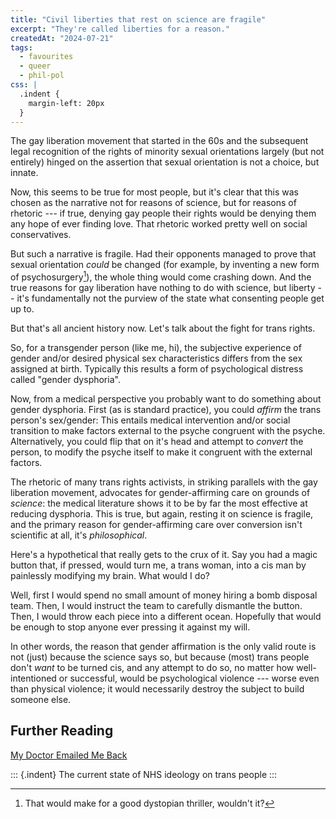 ```yaml
---
title: "Civil liberties that rest on science are fragile"
excerpt: "They're called liberties for a reason."
createdAt: "2024-07-21"
tags:
  - favourites
  - queer
  - phil-pol
css: |
  .indent {
    margin-left: 20px
  }
---
```


The gay liberation movement that started in the 60s and the subsequent legal
recognition of the rights of minority sexual orientations largely (but not
entirely) hinged on the assertion that sexual orientation is not a choice, but
innate.

Now, this seems to be true for most people, but it's clear that this was chosen
as the narrative not for reasons of science, but for reasons of rhetoric --- if
true, denying gay people their rights would be denying them any hope of ever
finding love. That rhetoric worked pretty well on social conservatives.

But such a narrative is fragile. Had their opponents managed to prove that
sexual orientation _could_ be changed (for example, by inventing a new form of
psychosurgery[^thriller]), the whole thing would come crashing down. And the
true reasons for gay liberation have nothing to do with science, but liberty --
it's fundamentally not the purview of the state what consenting people get up
to.

[^thriller]: That would make for a good dystopian thriller, wouldn't it?

But that's all ancient history now. Let's talk about the fight for trans
rights.

So, for a transgender person (like me, hi), the subjective experience of
gender and/or desired physical sex characteristics differs from the sex
assigned at birth. Typically this results a form of psychological distress
called "gender dysphoria".

Now, from a medical perspective you probably want to do something about gender
dysphoria. First (as is standard practice), you could _affirm_ the trans
person's sex/gender: This entails medical intervention and/or social transition
to make factors external to the psyche congruent with the psyche.
Alternatively, you could flip that on it's head and attempt to _convert_ the
person, to modify the psyche itself to make it congruent with the external
factors.

The rhetoric of many trans rights activists, in striking parallels with the gay
liberation movement, advocates for gender-affirming care on grounds of
_science_: the medical literature shows it to be by far the most effective at
reducing dysphoria. This is true, but again, resting it on science is fragile,
and the primary reason for gender-affirming care over conversion isn't
scientific at all, it's *philosophical*.

Here's a hypothetical that really gets to the crux of it. Say you had a magic
button that, if pressed, would turn me, a trans woman, into a cis man by
painlessly modifying my brain. What would I do?

Well, first I would spend no small amount of money hiring a bomb disposal team.
Then, I would instruct the team to carefully dismantle the button. Then, I
would throw each piece into a different ocean. Hopefully that would be enough
to stop anyone ever pressing it against my will.

In other words, the reason that gender affirmation is the only valid route is
not (just) because the science says so, but because (most) trans people don't
_want_ to be turned cis, and any attempt to do so, no matter how
well-intentioned or successful, would be psychological violence --- worse even
than physical violence; it would necessarily destroy the subject to build someone else.

## Further Reading

[My Doctor Emailed Me Back](https://transwrites.world/my-doctor-emailed-me-back/)

::: {.indent}
The current state of NHS ideology on trans people
:::
